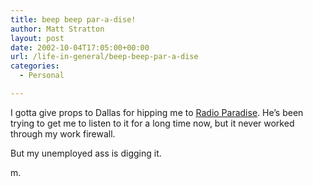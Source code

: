 ```yaml
---
title: beep beep par-a-dise!
author: Matt Stratton
layout: post
date: 2002-10-04T17:05:00+00:00
url: /life-in-general/beep-beep-par-a-dise
categories:
  - Personal

---
```

I gotta give props to Dallas for hipping me to [Radio Paradise][1]. He&#8217;s been trying to get me to listen to it for a long time now, but it never worked through my work firewall.

But my unemployed ass is digging it.

m.

 [1]: http://www.radioparadise.com